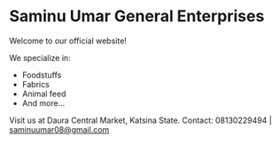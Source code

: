 # Saminu Umar General Enterprises

Welcome to our official website!

We specialize in:
- Foodstuffs
- Fabrics
- Animal feed
- And more...

Visit us at Daura Central Market, Katsina State.
Contact: 08130229494 | saminuumar08@gmail.com
